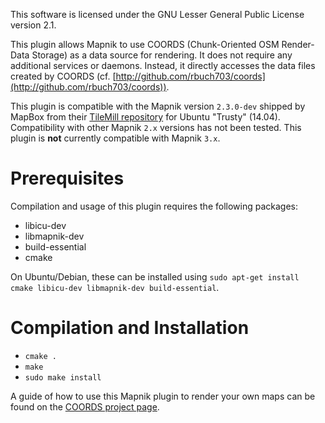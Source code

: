 This software is licensed under the GNU Lesser General Public License version 2.1.

This plugin allows Mapnik to use COORDS (Chunk-Oriented OSM Render-Data Storage) as a data source for rendering. It does not require any additional services or daemons. Instead, it directly accesses the data files created by COORDS (cf. [http://github.com/rbuch703/coords](http://github.com/rbuch703/coords)).

This plugin is compatible with the Mapnik version `2.3.0-dev` shipped by MapBox from their [TileMill repository]([https://launchpad.net/~developmentseed/+archive/ubuntu/mapbox) for Ubuntu "Trusty" (14.04). Compatibility with other Mapnik `2.x` versions has not been tested. This plugin is **not** currently compatible with Mapnik `3.x`.
 
Prerequisites
=============
Compilation and usage of this plugin requires the following packages:

* libicu-dev 
* libmapnik-dev 
* build-essential
* cmake

On Ubuntu/Debian, these can be installed using `sudo apt-get install cmake libicu-dev libmapnik-dev build-essential`.

Compilation and Installation
============================
* `cmake .`
* `make`
* `sudo make install`

A guide of how to use this Mapnik plugin to render your own maps can be found on the [COORDS project page](http://rbuch703.github.io/coords).

